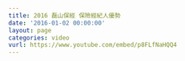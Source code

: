 ```yaml
---
title: 2016 磊山保經 保險經紀人優勢
date: '2016-01-02 00:00:00'
layout: page
categories: video
vurl: https://www.youtube.com/embed/p8FLfNaHQQ4
---
```


